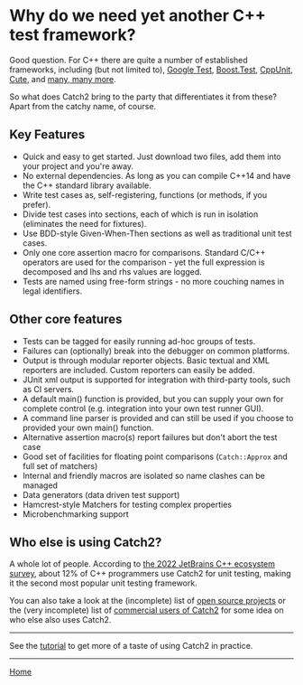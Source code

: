 <a id="top"></a>
# Why do we need yet another C++ test framework?

Good question. For C++ there are quite a number of established frameworks,
including (but not limited to),
[Google Test](http://code.google.com/p/googletest/),
[Boost.Test](http://www.boost.org/doc/libs/1_49_0/libs/test/doc/html/index.html),
[CppUnit](http://sourceforge.net/apps/mediawiki/cppunit/index.php?title=Main_Page),
[Cute](http://www.cute-test.com), and
[many, many more](http://en.wikipedia.org/wiki/List_of_unit_testing_frameworks#C.2B.2B).

So what does Catch2 bring to the party that differentiates it from these? Apart from the catchy name, of course.


## Key Features

* Quick and easy to get started. Just download two files, add them into your project and you're away.
* No external dependencies. As long as you can compile C++14 and have the C++ standard library available.
* Write test cases as, self-registering, functions (or methods, if you prefer).
* Divide test cases into sections, each of which is run in isolation (eliminates the need for fixtures).
* Use BDD-style Given-When-Then sections as well as traditional unit test cases.
* Only one core assertion macro for comparisons. Standard C/C++ operators are used for the comparison - yet the full expression is decomposed and lhs and rhs values are logged.
* Tests are named using free-form strings - no more couching names in legal identifiers.


## Other core features

* Tests can be tagged for easily running ad-hoc groups of tests.
* Failures can (optionally) break into the debugger on common platforms.
* Output is through modular reporter objects. Basic textual and XML reporters are included. Custom reporters can easily be added.
* JUnit xml output is supported for integration with third-party tools, such as CI servers.
* A default main() function is provided, but you can supply your own for complete control (e.g. integration into your own test runner GUI).
* A command line parser is provided and can still be used if you choose to provided your own main() function.
* Alternative assertion macro(s) report failures but don't abort the test case
* Good set of facilities for floating point comparisons (`Catch::Approx` and full set of matchers)
* Internal and friendly macros are isolated so name clashes can be managed
* Data generators (data driven test support)
* Hamcrest-style Matchers for testing complex properties
* Microbenchmarking support


## Who else is using Catch2?

A whole lot of people. According to [the 2022 JetBrains C++ ecosystem survey](https://www.jetbrains.com/lp/devecosystem-2022/cpp/#Which-unit-testing-frameworks-do-you-regularly-use),
about 12% of C++ programmers use Catch2 for unit testing, making it the
second most popular unit testing framework.

You can also take a look at the (incomplete) list of [open source projects](opensource-users.md#top)
or the (very incomplete) list of [commercial users of Catch2](commercial-users.md#top)
for some idea on who else also uses Catch2.

---

See the [tutorial](tutorial.md#top) to get more of a taste of using
Catch2 in practice.

---

[Home](Readme.md#top)
